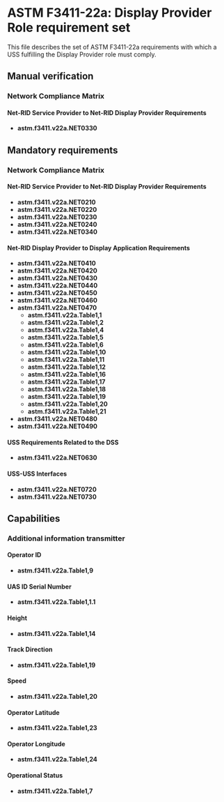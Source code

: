 # ASTM F3411-22a: Display Provider Role requirement set

This file describes the set of ASTM F3411-22a requirements with which a USS fulfilling the Display Provider role must comply.

## Manual verification

### Network Compliance Matrix

#### Net-RID Service Provider to Net-RID Display Provider Requirements

* **astm.f3411.v22a.NET0330**

## Mandatory requirements

### Network Compliance Matrix

#### Net-RID Service Provider to Net-RID Display Provider Requirements

* **astm.f3411.v22a.NET0210**
* **astm.f3411.v22a.NET0220**
* **astm.f3411.v22a.NET0230**
* **astm.f3411.v22a.NET0240**
* **astm.f3411.v22a.NET0340**

#### Net-RID Display Provider to Display Application Requirements

* **astm.f3411.v22a.NET0410**
* **astm.f3411.v22a.NET0420**
* **astm.f3411.v22a.NET0430**
* **astm.f3411.v22a.NET0440**
* **astm.f3411.v22a.NET0450**
* **astm.f3411.v22a.NET0460**
* **astm.f3411.v22a.NET0470**
  * **astm.f3411.v22a.Table1,1**
  * **astm.f3411.v22a.Table1,2**
  * **astm.f3411.v22a.Table1,4**
  * **astm.f3411.v22a.Table1,5**
  * **astm.f3411.v22a.Table1,6**
  * **astm.f3411.v22a.Table1,10**
  * **astm.f3411.v22a.Table1,11**
  * **astm.f3411.v22a.Table1,12**
  * **astm.f3411.v22a.Table1,16**
  * **astm.f3411.v22a.Table1,17**
  * **astm.f3411.v22a.Table1,18**
  * **astm.f3411.v22a.Table1,19**
  * **astm.f3411.v22a.Table1,20**
  * **astm.f3411.v22a.Table1,21**
* **astm.f3411.v22a.NET0480**
* **astm.f3411.v22a.NET0490**

#### USS Requirements Related to the DSS

* **astm.f3411.v22a.NET0630**

#### USS-USS Interfaces

* **astm.f3411.v22a.NET0720**
* **astm.f3411.v22a.NET0730**

## Capabilities

### Additional information transmitter

#### Operator ID

  * **astm.f3411.v22a.Table1,9**

#### UAS ID Serial Number

  * **astm.f3411.v22a.Table1,1.1**

#### Height

  * **astm.f3411.v22a.Table1,14**

#### Track Direction

  * **astm.f3411.v22a.Table1,19**

#### Speed

  * **astm.f3411.v22a.Table1,20**

#### Operator Latitude

  * **astm.f3411.v22a.Table1,23**

#### Operator Longitude

  * **astm.f3411.v22a.Table1,24**

#### Operational Status

  * **astm.f3411.v22a.Table1,7**
